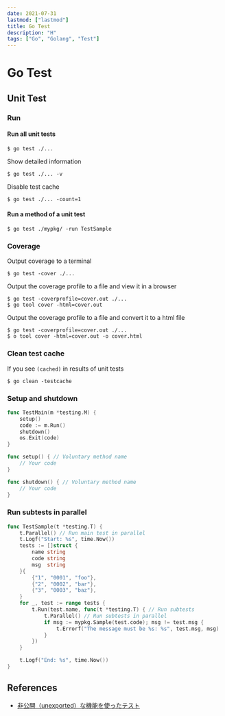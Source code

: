 ```yaml
---
date: 2021-07-31
lastmod: ["lastmod"]
title: Go Test
description: "H"
tags: ["Go", "Golang", "Test"]
---
```


# Go Test

## Unit Test

### Run
#### Run all unit tests
```shell
$ go test ./...
```
Show detailed information
```shell
$ go test ./... -v
```

Disable test cache
```shell
$ go test ./... -count=1
```

#### Run a method of a unit test
```shell
$ go test ./mypkg/ -run TestSample
```

### Coverage

Output coverage to a terminal
```shell
$ go test -cover ./...
```

Output the coverage profile to a file and view it in a browser
```shell
$ go test -coverprofile=cover.out ./...
$ go tool cover -html=cover.out
```

Output the coverage profile to a file and convert it to a html file
```shell
$ go test -coverprofile=cover.out ./...
$ o tool cover -html=cover.out -o cover.html
```

### Clean test cache
If you see `(cached)` in results of unit tests
```shell
$ go clean -testcache
```

### Setup and shutdown
```go
func TestMain(m *testing.M) {
	setup()
	code := m.Run()
	shutdown()
	os.Exit(code)
}

func setup() { // Voluntary method name
	// Your code
}

func shutdown() { // Voluntary method name
	// Your code
}
```

### Run subtests in parallel
```go {hl_lines=[2,14,15],linenostart=1}
func TestSample(t *testing.T) {
	t.Parallel() // Run main test in parallel
	t.Logf("Start: %s", time.Now())
	tests := []struct {
		name string
		code string
		msg  string
	}{
		{"1", "0001", "foo"},
		{"2", "0002", "bar"},
		{"3", "0003", "baz"},
	}
	for _, test := range tests {
		t.Run(test.name, func(t *testing.T) { // Run subtests
			t.Parallel() // Run subtests in parallel
			if msg := mypkg.Sample(test.code); msg != test.msg {
				t.Errorf("The message must be %s: %s", test.msg, msg)
			}
		})
	}

	t.Logf("End: %s", time.Now())
}
```

## References
* [非公開（unexported）な機能を使ったテスト](https://engineering.mercari.com/blog/entry/2018-08-08-080000/)

